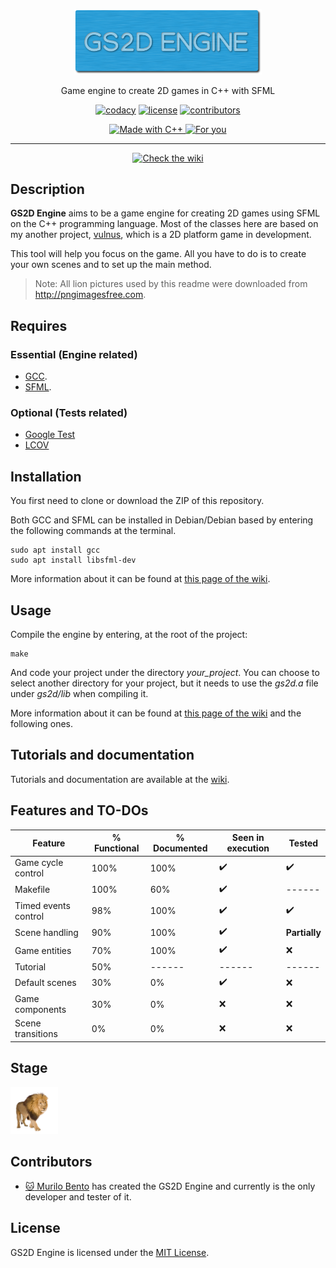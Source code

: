 <p align=center>

<img src="../markdown/assets/readme/gs2d_logo.png" width=300/>

</p>

<p align=center>
Game engine to create 2D games in C++ with SFML
</p>

<p align=center>
<a href="https://www.codacy.com/app/murilobnt/gs2d_engine?utm_source=github.com&amp;utm_medium=referral&amp;utm_content=murilobnt/gs2d_engine&amp;utm_campaign=Badge_Grade">
<img src="https://api.codacy.com/project/badge/Grade/47bdb57771bf4c75bff39618e4935b72" alt="codacy"/></a>
<a href="https://github.com/murilobnt/gs2d_engine/blob/master/LICENSE">
<img src="https://img.shields.io/:license-MIT-blue.svg" alt="license"/></a>
<a href="https://github.com/murilobnt/gs2d_engine/graphs/contributors">
<img src="https://img.shields.io/:contributors-1-yellow.svg" alt="contributors"/></a>
</p>

<p align=center>
<a href="http://www.cplusplus.com">
<img src="https://forthebadge.com/images/badges/made-with-c-plus-plus.svg" alt="Made with C++"/>
</a>
<a href="https://github.com/murilobnt/gs2d_engine/blob/master/markdown/for_you.md">
<img src="https://forthebadge.com/images/badges/for-you.svg" alt="For you"/>
</a>
</p>

* * *

<p align=center>
<a href="https://github.com/murilobnt/gs2d_engine/wiki">
<img src="https://img.shields.io/badge/check--the-wiki-brightgreen.svg?longCache=true&style=for-the-badge" alt="Check the wiki"/></a>
</p>

## Description

**GS2D Engine** aims to be a game engine for creating 2D games using SFML on the C++ programming language. Most of the classes here are based on my another project, [vulnus](https://github.com/murilobnt/vulnus), which is a 2D platform game in development.

This tool will help you focus on the game. All you have to do is to create your own scenes and to set up the main method.

> Note: All lion pictures used by this readme were downloaded from <http://pngimagesfree.com>.

## Requires

### Essential (Engine related)

-   [GCC](http://gcc.gnu.org).
-   [SFML](https://www.sfml-dev.org).

### Optional (Tests related)

-   [Google Test](https://github.com/google/googletest)
-   [LCOV](http://ltp.sourceforge.net/coverage/lcov.php)

## Installation

You first need to clone or download the ZIP of this repository.

Both GCC and SFML can be installed in Debian/Debian based by entering the following commands at the terminal.

    sudo apt install gcc
    sudo apt install libsfml-dev

More information about it can be found at [this page of the wiki](https://github.com/murilobnt/gs2d_engine/wiki/Insight:-Starting-point).

## Usage

Compile the engine by entering, at the root of the project:

    make

And code your project under the directory _your_project_. You can choose to select another directory for your project, but it needs to use the _gs2d.a_ file under _gs2d/lib_ when compiling it.

More information about it can be found at [this page of the wiki](https://github.com/murilobnt/gs2d_engine/wiki/Tutorial:-The-first-step) and the following ones.

## Tutorials and documentation

Tutorials and documentation are available at the [wiki](https://github.com/murilobnt/gs2d_engine/wiki).

## Features and TO-DOs

| Feature              | % Functional | % Documented | Seen in execution  | Tested             |
| -------------------- | ------------ | ------------ | ------------------ | ------------------ |
| Game cycle control   | 100%         | 100%         | :heavy_check_mark: | :heavy_check_mark: |
| Makefile             | 100%         | 60%          | :heavy_check_mark: | ------             |
| Timed events control | 98%          | 100%         | :heavy_check_mark: | :heavy_check_mark: |
| Scene handling       | 90%          | 100%         | :heavy_check_mark: | **Partially**      |
| Game entities        | 70%          | 100%         | :heavy_check_mark: | :x:                |
| Tutorial             | 50%          | ------       | ------             | ------             |
| Default scenes       | 30%          | 0%           | :heavy_check_mark: | :x:                |
| Game components      | 30%          | 0%           | :x:                | :x:                |
| Scene transitions    | 0%           | 0%           | :x:                | :x:                |

## Stage

<img src="../markdown/assets/readme/lion_psd_image_free.png" width=15%/>

## Contributors

-   [:cat: Murilo Bento](https://github.com/murilobnt) has created the GS2D Engine and currently is the only developer and tester of it.

## License

GS2D Engine is licensed under the [MIT License](https://github.com/murilobnt/gs2d_engine/blob/master/LICENSE).
